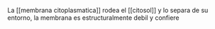 La [[membrana citoplasmatica]] rodea el [[citosol]] y lo separa de su entorno, la membrana es estructuralmente debil y confiere 